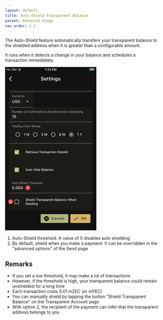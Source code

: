 ```yaml
---
layout: default
title: Auto-Shield Transparent Balance
parent: Advanced Usage
nav_order: 1.2
---
```


The Auto-Shield feature automatically transfers your transparent
balance to the shielded address when it is greater than a 
configurable amount.

It runs when it detects a change in your balance and
schedules a transaction immediately. 

![Shield](img/IMG_0088.PNG)

1. Auto-Shield threshold. A value of 0 disables auto shielding
2. By default, shield when you make a payment. It can be overridden 
in the "advanced options" of the Send page

## Remarks

- If you set a low threshold, it may make a lot of transactions
- However, if the threshold is high, your transparent balance could remain
unshielded for a long time
- Each transaction costs 0.01 mZEC (or mYEC)
- You can manually shield by tapping the button "Shield Transparent Balance"
on the Transparent Account page
- With option 2, the recipient of the payment can infer that the 
transparent address belongs to you